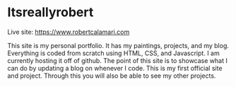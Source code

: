 # Itsreallyrobert

Live site: <a href='https://www.robertcalamari.com'>https://www.robertcalamari.com</a>

This site is my personal portfolio. It has my paintings, projects, and my blog. Everything is coded from scratch using HTML, CSS, and Javascript. I am currently hosting it off of github. The point of this site is to showcase what I can do by updating a blog on whenever I code. This is my first official site and project. Through this you will also be able to see my other projects.
